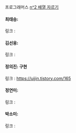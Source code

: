 프로그래머스 [n^2 배열 자르기](https://school.programmers.co.kr/learn/courses/30/lessons/87390) <br>

#### 최태승: 
링크 : 

#### 김선웅: 
링크 : 

#### 정의진: 구현
링크 : https://uijin.tistory.com/165

#### 정연미: 
링크 : 

#### 박소미:
링크 :
